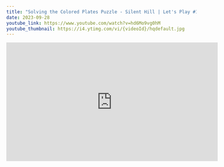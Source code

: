 ```yaml
---
title: "Solving the Colored Plates Puzzle - Silent Hill | Let's Play #10 #retrogaming #horrorgaming"
date: 2023-09-28
youtube_link: https://www.youtube.com/watch?v=hd6Mo9vg0hM
youtube_thumbnail: https://i4.ytimg.com/vi/{videoId}/hqdefault.jpg
---
```

<iframe width="560" height="315" src="https://www.youtube.com/embed/hd6Mo9vg0hM" title="Solving the Colored Plates Puzzle - Silent Hill | Let's Play #10 #retrogaming #horrorgaming" frameborder="0" allow="accelerometer; autoplay; clipboard-write; encrypted-media; gyroscope; picture-in-picture; web-share" allowfullscreen></iframe>
